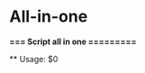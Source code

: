 # All-in-one

**=== Script all in one =========**

** Usage:	$0 <SCRIPT> ARGUMENTS**
** Scripts:**

* s1 - Current video driver
* s2 - View progress at dd
* s3 - Clear swap
* s4 - Your IP
* s5 - Ping wour LAN
* s6 - Streaming WebCam to Lan (http://localhost:port/1.ogv) <port>
* s7 - Add current user to group vboxusers
* s8 - Face control
* s9 - makeCasperRW <size> (default 280Mb)
* s10 - convert man page to pdf <command>
* s11 - view 1-100 percents
* s12 - check port open <host> <port>
* s13 - Password recovery root
* s14 - GRUB recovery
* s15 - decode HEX to UTF-8 <string>
* s16 - unlock USB GSM modem <unlock code> <device> #/dev/ttyUSB{0,1,2} #unlock code get http://a-zgsm.com/freecode/
* s17 - pstree
* s18 - screenCast
* s19 - screenCast NOSOUND
* s20 - write ISO image to USB flash
* s21 - CPU usage
* s22 - DISTRIBUTIVE info
* s23 - LED ScrollLock on/off
* s24 - Echo IP to name <IP>
* s25 - Enter password
* s26 - Current day
* s27 - Install DEV Packets
* s28 - Generate SSH RSA key in current folder
* s29 - Create 10Gb in ZIP File
* s30 - Endless launch of the team <COMMAND>
* s31 - SSH tunnel <LOCAL PORT> <REMOTE SERVER> <REMOTE PORT> <SSH SERVER CONNECT LINE>
* s32 - List all HDD & UUID
* s33 - Change bitVal for ~/.vine <32|64>
* s34 - Network activity
* s35 - Play videofile to ASCII symbols
* s36 - SNIFF Traffic remote server <SERVER ADDR>
* s37 - rsync directory <SSH PORT|22> <SYNC DIR> <remore user> <remote server> <remote dir> <[y] from show notify-send message>
* s38 - Create ext4 file <FILENAME> <SIZE Megabytes>
* s39 - Make DEB package <DIR> <packet-name> <all|i386|amd64>
* s40 - Mount WebDAV <URL> (https only) <MOUNT DIR>
* s41 - Mount SSHFS <USERNAME> <SSH SERVER> <REMOTE PATH> <LOCAL PATH>